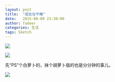 ```yaml
---
layout: post
title:  "闺女在午睡"
date:   2015-08-09 23:30:00
author: fadeer
categories: 生活
tags: Sketch
---
```


![](http://7xkxri.com1.z0.glb.clouddn.com/2015-08-09%20212422.jpg)

![](http://7xkxri.com1.z0.glb.clouddn.com/2015-08-09%20212522.jpg)

先“PS”个白萝卜的，抹个胡萝卜版的也是分分钟的事儿。

![](http://7xkxri.com1.z0.glb.clouddn.com/2015-08-09%20212408.jpg)
